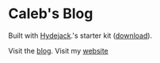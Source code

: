 # Caleb's Blog

Built with [Hydejack](https://hydejack.com/).'s starter kit ([download]).

Visit the [blog](https://blog.calebji.com).
Visit my [website](https://calebji.com)

[download]: https://github.com/hydecorp/hydejack-starter-kit/archive/master.zip
